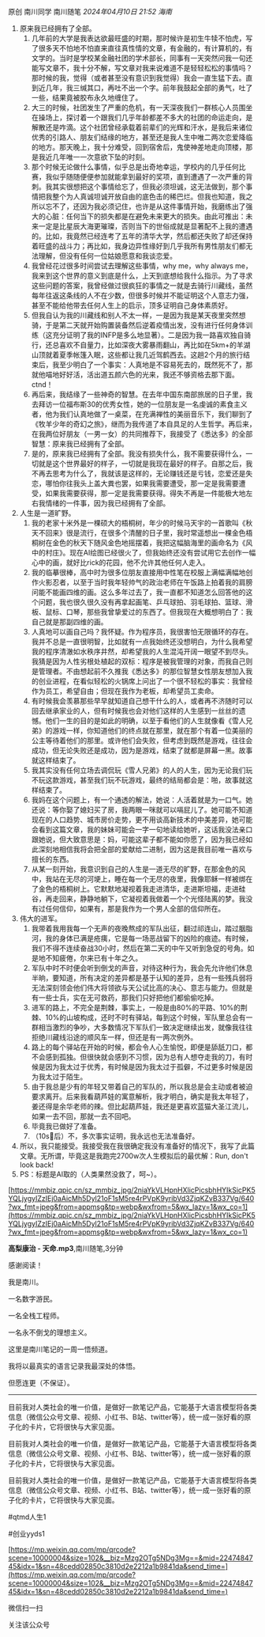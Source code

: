 

原创 南川同学 南川随笔 _2024年04月10日 21:52_ _海南_

1. 原来我已经拥有了全部。
    1. 几年前的大学是我表达欲最旺盛的时期，那时候许是初生牛犊不怕虎，写了很多天不怕地不怕直来直往真性情的文章，有金融的，有计算机的，有文学的。当时是学校某金融社团的学术部长，同事有一天突然问我一句还能写文章不，我十分不解，写文章对我来说难道不是轻轻松松的事情吗？那时候的我，觉得（或者甚至没有意识到我觉得）我会一直生猛下去。直到近几年，我三缄其口，再吐不出一个字。前年我鼓起全部的勇气，吐了一些，结果竟被胶布永久地缠住了。
    2. 大三的时候，社团发生了严重的危机，有一天深夜我们一群核心人员围坐在操场上，探讨着一个跟我们几乎年龄都差不多大的社团的命运走向，是解散还是咋滴。这个社团曾经承载着前辈们的光辉和汗水，是我后来诸位优秀的引路人、朋友们结缘的地方，甚至还是我人生中唯二两次恋爱降临的地方。那天晚上，我十分难受，回到宿舍后，鬼使神差地走向顶楼，那是我近几年唯一一次意欲下坠的时刻。
    3. 那个时候无论做什么事情，似乎总是出奇地幸运，学校内的几乎任何比赛，我似乎随随便便参加就能拿到最好的奖项，直到遭遇了一次严重的背刺。我其实很想把这个事情给忘了，但我必须坦诚，这无法做到，那个事情把我整个为人真诚坦诚开放自由的底色击的稀巴烂。但我也知道，我之所以忘不了，还因为我必须记住，也许是从这件事情开始，我磨练出了强大的心脏：任何当下的损失都是在避免未来更大的损失。由此可推出：未来一定是比星辰大海更璀璨，否则当下的世俗成就是显著配不上我的遭遇的。比如，我竟然已经连考了五年的清华大学，然后都还失败了却还保持着旺盛的战斗力；再比如，我身边异性缘好到几乎我所有男性朋友们都无法理解，但没有任何一位姑娘愿意和我谈恋爱。
    4. 我曾经花过很多时间尝试去理解这些事情，why me，why always me，我来到这个世界的意义到底是什么，上天到底想给我什么指示。为了寻求这些问题的答案，我曾经做过很疯狂的事情之一就是去骑行川藏线，虽然每年往返这条线的人不在少数，但很多时候并不能证明这个人意志力强，甚至不能给他带去任何人生上的启示，顶多证明自己身体素质好。
    5. 但我自认为我的川藏线和别人不太一样，一是因为我是某天夜里突然想骑，于是第二天就开始购置装备然后逆着疫情出发，没有进行任何身体训练（这充分证明了我的INFP是多么地显著）。二是因为我一路喜欢独自骑行，还总喜欢不自量力，比如深夜大雾暴雨翻山，再比如在5km+的羊湖山顶就着夏季帐篷入眠，这些都让我几近驾鹤西去。这趟2个月的旅行结束后，我至少明白了一个事实：人真地是不容易死去的，既然死不了，那就他喵地好好活，活出道五颜六色的光来，我还不够资格去那下面。ctnd！
    6. 再后来，我结缘了一些神奇的智慧。在去年中国东南部旅居的日子里，我去拜访一位福布斯30的优秀女性，她的一位朋友是一名虔诚的素食主义者，他为我们认真地做了一桌菜，在充满禅性的美丽音乐下，我们聊到了《牧羊少年的奇幻之旅》，继而为我传道了本自具足的人生哲学。再后来，在我两位好朋友（一男一女）的共同推荐下，我接受了《悉达多》的全部智慧：原来我已经拥有了全部。
    7. 是的，原来我已经拥有了全部。我没有损失什么，我不需要获得什么，一切就是这个世界最好的样子，一切就是我现在最好的样子。自那之后，我不再去思考为什么了，我就该是这样的，无论赚钱还是亏钱，恋爱还是失恋，哪怕你往我头上盖大粪也罢，如果我需要遭受，那一定是我需要遭受，如果我需要获得，那一定是我需要获得。得失不再是一件能极大地左右我情绪的一件事，因为我已经拥有了全部。
2. 人生是一道旷野。
    1. 我的老家十米外是一棵硕大的梧桐树，年少的时候马天宇的一首歌叫《秋天不回来》很是流行，在很多个清醒的日子里，我时常遥想出一棵金色梧桐树在金色的秋天下随风金色地摇摆着，我把这幅脑海里的画命名为《风中的村庄》。现在AI绘图已经很火了，但我始终还没有尝试用它去创作一幅心中的画，就好比rick的花园，他不允许其他任何人走入。
    2. 我的临摹很棒，高中时为很多位朋友直接用中性笔在校服上满幅满幅地创作火影忍者，以至于当时我年轻帅气的政治老师在午饭路上拍着我的肩膀问能不能画四维的画。这么多年过去了，我一直都不知道怎么回答他的这个问题，我也很久很久没有再拿起画笔、乒乓球拍、羽毛球拍、篮球、滑板、鼠标、口琴，那些我曾挚爱过的东西了。但我现在大概想明白了：我自己就是那副四维的画。
    3. 人真地可以画自己吗？我怀疑。作为程序员，我很害怕无限循环的存在。我并不总是一直很明智，比如就有一点我始终还没想明白，为什么我希望我的程序清澈如水秩序井然，却希望我的人生混沌开阔一眼望不到尽头。我猜是因为人性劣根处植起的双标：程序是被我管理的对象，而我自己则是管理者。不由想起前不久推我《悉达多》的那位智慧女性朋友想加入我的创业进程，在看似轻松的火锅席上问出了一个很不轻松的事实：我曾经作为员工，希望自由；但现在我作为老板，却希望员工卖命。
    4. 有时候我会羡慕那些早早就知道自己想干什么的人，或者再不济随时可以回去继承家业的人，但有时候我也会对他们这样的人生感到一丝丝的遗憾。他们一生的目的是如此的明确，以至于看他们的人生就像看《雪人兄弟》的游戏一样，你知道他们的终点就在那里，就在那个有着一位美丽的公主等待着他们的那里。或许他们会失败，但考虑到既然是游戏，往往会成功，但无论失败还是成功，因为是游戏，结束了就都是屏幕一黑。故事就这样结束了。
    5. 我其实没有任何立场去调侃玩《雪人兄弟》的人的人生，因为无论我们玩不玩这款游戏，甚至我们玩不玩游戏，最终的结局都会是：啪，故事就这样结束了。
    6. 我妈在这个问题上，有一个通透的解法，她说：人活着就是为一口气。她还说：等你娶了媳妇买了房，我两眼一咪就可以嗝屁儿了。她可能不知道现在的人口趋势、城市房价走势，更不用谈高新技术的中美差异，她可能会看到这篇文章，我的妹妹可能会一字一句地读给她听，这话我没法亲口跟她说，但大致意思是：妈，可能这辈子都不能如你愿了，因为我已经如此深刻地相信我将会把全部的爱献给二进制，因为这是我目前唯一喜欢与擅长的东西。
    7. 从某一刻开始，我意识到自己的人生是一道无尽的旷野，在那金色的风中，我站在无尽的河埂上，睡在每一个无尽的夜里，我像耶稣一样被绑在了金色的梧桐树上。它默默地凝视着我走进清华，走进斯坦福，走进硅谷，再走回来，静静地躺下，它凝视着我做着一个个光怪陆离的梦。我没有过任何信仰，如果有，那是我作为一个男人全部的信仰所在。
3. 伟大的进军。
    1. 我带着我用我每一个无声的夜晚熬成的军队出征，翻过祁连山，踏过胭脂河，我的身体已满是疮痍，它是每一场恶战留下的凶险的痕迹。有时候，我们不得不连续奋战30小时，然后在第二天的中午又听到急促的号角。如是地不知疲倦，尔来已有十年之久。
    2. 军队中时不时便会听到倒戈的声音，对待这种行为，我会先允许他们休息半晌，要知道，所有决定的差异都是基于认知的差异，总有一些残兵弱将无法深刻领会他们伟大将领欲与天公试比高的决心、意志与能力。但就是有一些士兵，实在无可救药，那我们只好把他们都偷偷吃掉。
    3. 进军的路上，不完全是荆棘，事实上，一般是由80%的平路、10%的荆棘、10%的山坡构成，还时不时有驿站，每到这个时候，军队里总会有一群相当激烈的争吵，大多数情况下军队们一致决定继续出发，就像我往往拒绝川藏线沿途的顺风车一样，但还是有一两次例外。
    4. 路上的每个驿站在开始的时候，都会令人心生愉悦，即便是舔舐刀口，都不会感到孤独。但很快就会感到不习惯，因为总有人想夺走我的刀，有时候是因为我太过于优秀，有时候是因为我太过于孤僻，不过更多时候是因为我太过于陌生。
    5. 由于我总是少有的年轻又带着自己的军队的，所以我总是会主动或者被迫要求离开。后来我看葫芦娃的寓意解析，我才明白，确实是我太年轻了，姜还得是余华老师的辣。但比起葫芦娃，我还是更喜欢蓝猫大圣江流儿，如果一去不回，那就一去不回吧。
    6. 毕竟我已做好了准备。
    7. （10s🤔后）不，多次事实证明，我永远也无法准备好。
4. 所以，我只能接受。我接受我在我很确定我没有准备好的情况下，我写了此篇文章。无所谓，毕竟这是我跑完2700w次人生模拟后的最优解：Run, don't look back!
5. PS：标题是AI取的（人类果然没救了，呵~）。

[https://mmbiz.qpic.cn/sz_mmbiz_jpg/2niaYkVLHpnHXlicPicsbhHYIkSicPK5YQLjygyIZzIEj0aAicMh5Dyl21oF1sM5re4rPVpK9yribVd3ZjqKZvB337Vg/640?wx_fmt=jpeg&from=appmsg&tp=webp&wxfrom=5&wx_lazy=1&wx_co=1](https://mmbiz.qpic.cn/sz_mmbiz_jpg/2niaYkVLHpnHXlicPicsbhHYIkSicPK5YQLjygyIZzIEj0aAicMh5Dyl21oF1sM5re4rPVpK9yribVd3ZjqKZvB337Vg/640?wx_fmt=jpeg&from=appmsg&tp=webp&wxfrom=5&wx_lazy=1&wx_co=1)

**高梨康治 - 天命.mp3**,南川随笔,3分钟

感谢阅读！

我是南川。

一名数字游民。

一名全栈工程师。

一名永不倒戈的理想主义。

这里是南川笔记的一周一悟频道。

我将以最真实的语言记录我最深处的体悟。

但愿连更（不保证）。

---

目前我对人类社会的唯一价值，是做好一款笔记产品，它能基于大语言模型将各类信息（微信公众号文章、视频、小红书、B站、twitter等），统一成一张好看的原子化的卡片，它将很快与大家见面。

目前我对人类社会的唯一价值，是做好一款笔记产品，它能基于大语言模型将各类信息（微信公众号文章、视频、小红书、B站、twitter等），统一成一张好看的原子化的卡片，它将很快与大家见面。

目前我对人类社会的唯一价值，是做好一款笔记产品，它能基于大语言模型将各类信息（微信公众号文章、视频、小红书、B站、twitter等），统一成一张好看的原子化的卡片，它将很快与大家见面。

#qtmd人生1

#创业yyds1

[https://mp.weixin.qq.com/mp/qrcode?scene=10000004&size=102&__biz=Mzg2OTg5NDg3Mg==&mid=2247484745&idx=1&sn=48cedd02850c3810d2e2212a1b9841da&send_time=](https://mp.weixin.qq.com/mp/qrcode?scene=10000004&size=102&__biz=Mzg2OTg5NDg3Mg==&mid=2247484745&idx=1&sn=48cedd02850c3810d2e2212a1b9841da&send_time=)

微信扫一扫

关注该公众号